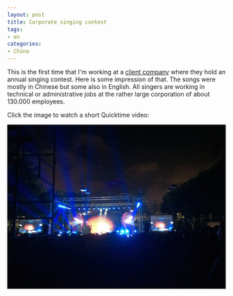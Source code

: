 ```yaml
---
layout: post
title: Corporate singing contest
tags:
- en
categories:
- China
---
```

This is the first time that I'm working at a [client company](/2014/06/18/coaching-software-developers-in-china.html) where they hold an annual singing contest. Here is some impression of that. The songs were mostly in Chinese but some also in English. All singers are working in technical or administrative jobs at the rather large corporation of about 130.000 employees.

Click the image to watch a short Quicktime video:

<a href="/img/posts/china/IMG_0751.MOV"><img src="/img/posts/china/IMG_0750.jpg"/></a>
